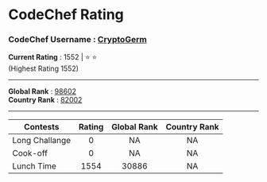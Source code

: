 # CodeChef Rating
### CodeChef Username : [CryptoGerm]((https://www.codechef.com/users/cryptogerm))
**Current Rating** : 1552   |   :star: :star:   
(Highest Rating 1552)

---
	
**Global Rank** :  [98602](https://www.codechef.com/ratings/all)   
**Country Rank** : [82002](https://www.codechef.com/ratings/all?filterBy=Country%3DIndia) 

-----

| Contests | Rating | Global Rank | Country Rank |
| ----- | :-----: | :-----: | :-----: |
| Long Challange | 0 | NA | NA |
| Cook-off | 0 | NA | NA |
| Lunch Time | 1554 | 30886 | NA |

